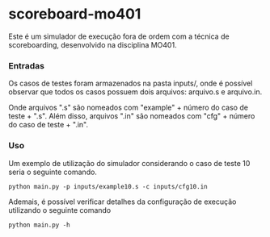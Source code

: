 # scoreboard-mo401

Este é um simulador de execução fora de ordem com a técnica de scoreboarding, desenvolvido na disciplina MO401.

### Entradas

Os casos de testes foram armazenados na pasta inputs/, onde é possível observar que todos os casos possuem dois arquivos: arquivo.s e arquivo.in.

Onde arquivos ".s" são nomeados com "example" + número do caso de teste + ".s". Além disso, arquivos ".in" são nomeados com "cfg" + número do caso de teste + ".in".

### Uso 

Um exemplo de utilização do simulador considerando o caso de teste 10 seria o seguinte comando.

```
python main.py -p inputs/example10.s -c inputs/cfg10.in
```

Ademais, é possível verificar detalhes da configuração de execução utilizando o seguinte comando

```
python main.py -h
```
